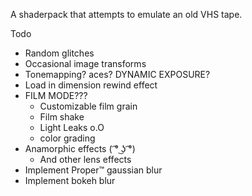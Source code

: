 A shaderpack that attempts to emulate an old VHS tape.

Todo
- Random glitches
- Occasional image transforms
- Tonemapping? aces? DYNAMIC EXPOSURE?
- Load in dimension rewind effect
- FILM MODE???
    - Customizable film grain
    - Film shake
    - Light Leaks o.O
    - color grading
- Anamorphic effects ( ͡° ͜ʖ ͡°)
    - And other lens effects
- Implement Proper™ gaussian blur
- Implement bokeh blur
